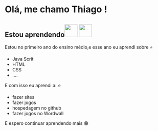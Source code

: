 # Olá, me chamo Thiago !
## Estou aprendendo<img src="https://cdn.jsdelivr.net/gh/devicons/devicon/icons/java/java-original.svg" width="40" height="40"/> <img src="https://cdn.jsdelivr.net/gh/devicons/devicon/icons/linux/linux-original.svg" width="40" height="40"/>
Estou no primeiro ano do ensino médio,e esse ano eu aprendi sobre
:star:
- Java Scrit
- HTML
- CSS
- ....

E com isso eu aprendi a: 
:star:
- fazer sites
- fazer jogos
- hospedagem no github
- fazer jogos no Wordwall

E espero continuar aprendendo mais :grin:
